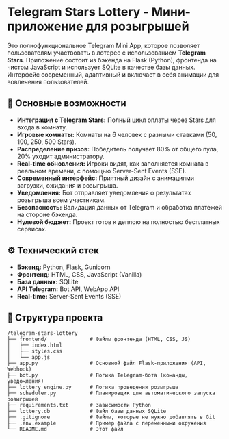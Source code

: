 # Telegram Stars Lottery - Мини-приложение для розыгрышей

Это полнофункциональное Telegram Mini App, которое позволяет пользователям участвовать в лотерее с использованием **Telegram Stars**. Приложение состоит из бэкенда на Flask (Python), фронтенда на чистом JavaScript и использует SQLite в качестве базы данных. Интерфейс современный, адаптивный и включает в себя анимации для вовлечения пользователей.

## 🚀 Основные возможности

- **Интеграция с Telegram Stars:** Полный цикл оплаты через Stars для входа в комнату.
- **Игровые комнаты:** Комнаты на 6 человек с разными ставками (50, 100, 250, 500 Stars).
- **Распределение призов:** Победитель получает 80% от общего пула, 20% уходит администратору.
- **Real-time обновления:** Игроки видят, как заполняется комната в реальном времени, с помощью Server-Sent Events (SSE).
- **Современный интерфейс:** Приятный дизайн с анимациями загрузки, ожидания и розыгрыша.
- **Уведомления:** Бот отправляет уведомления о результатах розыгрыша всем участникам.
- **Безопасность:** Валидация данных от Telegram и обработка платежей на стороне бэкенда.
- **Нулевой бюджет:** Проект готов к деплою на полностью бесплатных сервисах.

## ⚙️ Технический стек

- **Бэкенд:** Python, Flask, Gunicorn
- **Фронтенд:** HTML, CSS, JavaScript (Vanilla)
- **База данных:** SQLite
- **API Telegram:** Bot API, WebApp API
- **Real-time:** Server-Sent Events (SSE)

## 📁 Структура проекта

```
/telegram-stars-lottery
├── frontend/              # Файлы фронтенда (HTML, CSS, JS)
│   ├── index.html
│   ├── styles.css
│   └── app.js
├── app.py                 # Основной файл Flask-приложения (API, Webhook)
├── bot.py                 # Логика Telegram-бота (команды, уведомления)
├── lottery_engine.py      # Логика проведения розыгрыша
├── scheduler.py           # Планировщик для автоматического запуска розыгрышей
├── requirements.txt       # Зависимости Python
├── lottery.db             # Файл базы данных SQLite
├── .gitignore             # Файлы, которые не нужно добавлять в Git
├── .env.example           # Пример файла с переменными окружения
└── README.md              # Этот файл
```
